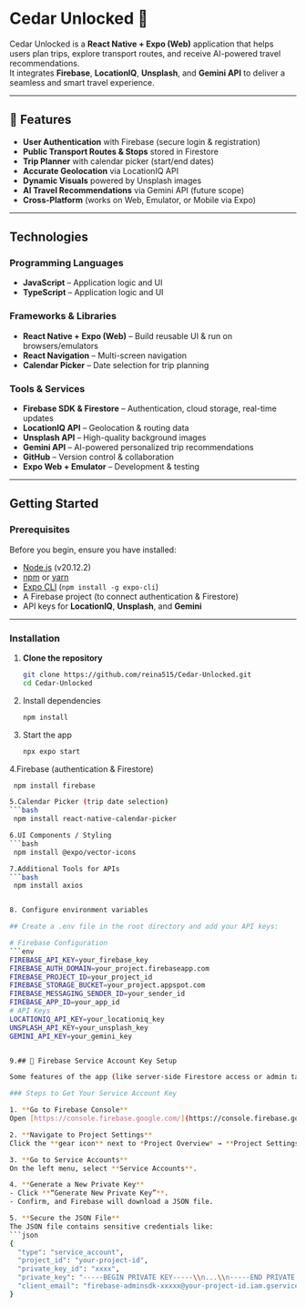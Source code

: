 
# Cedar Unlocked 🌲

Cedar Unlocked is a **React Native + Expo (Web)** application that helps users plan trips, explore transport routes, and receive AI-powered travel recommendations.  
It integrates **Firebase**, **LocationIQ**, **Unsplash**, and **Gemini API** to deliver a seamless and smart travel experience.

---

## 📌 Features
-  **User Authentication** with Firebase (secure login & registration)  
-  **Public Transport Routes & Stops** stored in Firestore  
-  **Trip Planner** with calendar picker (start/end dates)  
-  **Accurate Geolocation** via LocationIQ API  
-  **Dynamic Visuals** powered by Unsplash images  
-  **AI Travel Recommendations** via Gemini API (future scope)  
-  **Cross-Platform** (works on Web, Emulator, or Mobile via Expo)  

---

##  Technologies

### Programming Languages
- **JavaScript** – Application logic and UI  
- **TypeScript** – Application logic and UI  
###  Frameworks & Libraries
- **React Native + Expo (Web)** – Build reusable UI & run on browsers/emulators  
- **React Navigation** – Multi-screen navigation  
- **Calendar Picker** – Date selection for trip planning  

###  Tools & Services
- **Firebase SDK & Firestore** – Authentication, cloud storage, real-time updates  
- **LocationIQ API** – Geolocation & routing data  
- **Unsplash API** – High-quality background images  
- **Gemini API** – AI-powered personalized trip recommendations  
- **GitHub** – Version control & collaboration  
- **Expo Web + Emulator** – Development & testing  

---

##  Getting Started  

###  Prerequisites
Before you begin, ensure you have installed:  
- [Node.js](https://nodejs.org/) (v20.12.2)  
- [npm](https://www.npmjs.com/) or [yarn](https://yarnpkg.com/)  
- [Expo CLI](https://docs.expo.dev/get-started/installation/) (`npm install -g expo-cli`)  
- A Firebase project (to connect authentication & Firestore)  
- API keys for **LocationIQ**, **Unsplash**, and **Gemini**  

---

###  Installation  

1. **Clone the repository**  
   ```bash
   git clone https://github.com/reina515/Cedar-Unlocked.git
   cd Cedar-Unlocked

2. Install dependencies
   ```bash
   npm install
   
3. Start the app
   ```bash
   npx expo start
4.Firebase (authentication & Firestore)
   ```bash
    npm install firebase

5.Calendar Picker (trip date selection)
   ```bash
    npm install react-native-calendar-picker

6.UI Components / Styling
   ```bash
    npm install @expo/vector-icons

7.Additional Tools for APIs
   ```bash
    npm install axios


8. Configure environment variables

## Create a .env file in the root directory and add your API keys:

# Firebase Configuration
```env
FIREBASE_API_KEY=your_firebase_key
FIREBASE_AUTH_DOMAIN=your_project.firebaseapp.com
FIREBASE_PROJECT_ID=your_project_id
FIREBASE_STORAGE_BUCKET=your_project.appspot.com
FIREBASE_MESSAGING_SENDER_ID=your_sender_id
FIREBASE_APP_ID=your_app_id
# API Keys
LOCATIONIQ_API_KEY=your_locationiq_key
UNSPLASH_API_KEY=your_unsplash_key
GEMINI_API_KEY=your_gemini_key


9.## 🔑 Firebase Service Account Key Setup

Some features of the app (like server-side Firestore access or admin tasks) require a **Firebase Service Account Key**.  

### Steps to Get Your Service Account Key

1. **Go to Firebase Console**  
   Open [https://console.firebase.google.com/](https://console.firebase.google.com/) and select your project.

2. **Navigate to Project Settings**  
   Click the **gear icon** next to *Project Overview* → **Project Settings**.

3. **Go to Service Accounts**  
   On the left menu, select **Service Accounts**.

4. **Generate a New Private Key**  
   - Click **“Generate New Private Key”**.  
   - Confirm, and Firebase will download a JSON file.

5. **Secure the JSON File**  
   The JSON file contains sensitive credentials like:
   ```json
   {
     "type": "service_account",
     "project_id": "your-project-id",
     "private_key_id": "xxxx",
     "private_key": "-----BEGIN PRIVATE KEY-----\\n...\\n-----END PRIVATE KEY-----\\n",
     "client_email": "firebase-adminsdk-xxxxx@your-project-id.iam.gserviceaccount.com"
   }



